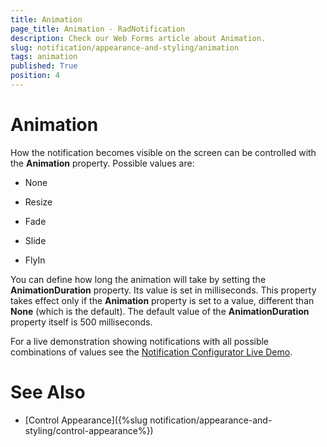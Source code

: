 ```yaml
---
title: Animation
page_title: Animation - RadNotification
description: Check our Web Forms article about Animation.
slug: notification/appearance-and-styling/animation
tags: animation
published: True
position: 4
---
```


# Animation





How the notification becomes visible on the screen can be controlled with the **Animation** property. Possible values are:

* None

* Resize

* Fade

* Slide

* FlyIn

You can define how long the animation will take by setting the **AnimationDuration** property. Its value is set in milliseconds. This property takes effect only if the **Animation** property is set to a value, different than **None** (which is the default). The default value of the **AnimationDuration** property itself is 500 milliseconds.

For a live demonstration showing notifications with all possible combinations of values see the [Notification Configurator Live Demo](https://demos.telerik.com/aspnet-ajax/notification/examples/configurator/defaultcs.aspx).

# See Also

 * [Control Appearance]({%slug notification/appearance-and-styling/control-appearance%})
